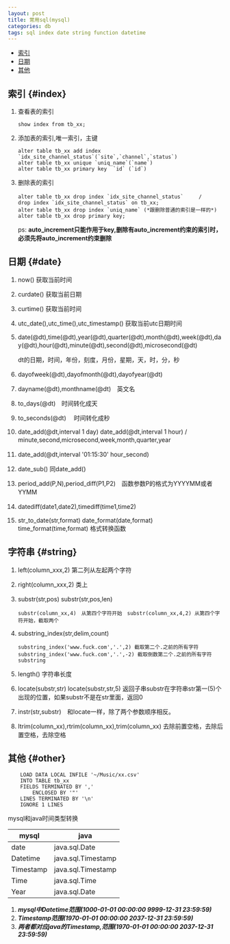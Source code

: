 ```yaml
---
layout: post
title: 常用sql(mysql)
categories: db
tags: sql index date string function datetime
---
```

*   [索引](#index)
*   [日期](#date)
*   [其他](#other)

## 索引 {#index}

1.  查看表的索引　　

        show index from tb_xx;
2.  添加表的索引,唯一索引，主键　　

        alter table tb_xx add index `idx_site_channel_status`(`site`,`channel`,`status`)
        alter table tb_xx unique `uniq_name`(`name`)
        alter table tb_xx primary key  `id` (`id`)
3.  删除表的索引　　

        alter table tb_xx drop index `idx_site_channel_status`　　　/　　drop index `idx_site_channel_status` on tb_xx;
        alter table tb_xx drop index `uniq_name` (*跟删除普通的索引是一样的*)
        alter table tb_xx drop primary key;
    ps: **auto_increment只能作用于key,删除有auto_increment约束的索引时，必须先将auto_increment约束删除**

## 日期 {#date}

1.  now() 获取当前时间　　　
　
2.  curdate() 获取当前日期　　
　　
3.  curtime() 获取当前时间　　　　

4.  utc_date(),utc_time(),utc_timestamp() 获取当前utc日期时间　　　

5.  date(@dt),time(@dt),year(@dt),quarter(@dt),month(@dt),week(@dt),day(@dt),hour(@dt),minute(@dt),second(@dt),microsecond(@dt)　　　　

    dt的日期，时间，年份，刻度，月份，星期，天，时，分，秒　　　　
6.  dayofweek(@dt),dayofmonth(@dt),dayofyear(@dt)　　　
　
7.  dayname(@dt),monthname(@dt)　英文名　　　　

8.  to_days(@dt)　时间转化成天　　　　

9.  to_seconds(@dt) 　时间转化成秒　　　　

10. date_add(@dt,interval 1 day) date_add(@dt,interval 1 hour) / minute,second,microsecond,week,month,quarter,year　　

11. date_add(@dt,interval '01:15:30' hour_second)　　

12. date_sub() 同date_add()　　

13. period_add(P,N),period_diff(P1,P2)　函数参数P的格式为YYYYMM或者YYMM　　

14. datediff(date1,date2),timediff(time1,time2)　　

15. str_to_date(str,format) date_format(date,format) time_format(time,format) 格式转换函数　　

## 字符串 {#string}

1.  left(column_xxx,2) 第二列从左起两个字符　　

2.  right(column_xxx,2) 类上　　

3.  substr(str,pos) substr(str,pos,len)　　　

        substr(column_xx,4)　从第四个字符开始　substr(column_xx,4,2) 从第四个字符开始，截取两个　
4.  substring_index(str,delim,count)

        substring_index('www.fuck.com','.',2) 截取第二个.之前的所有字符
        substring_index('www.fuck.com','.',-2) 截取倒数第二个.之前的所有字符
        substring
5.  length() 字符串长度　　　　

6.  locate(substr,str) locate(substr,str,5) 返回子串substr在字符串str第一(5)个出现的位置，如果substr不是在str里面，返回0　　

7.  instr(str,substr)　和locate一样，除了两个参数顺序相反。

8.  ltrim(column_xx),rtrim(column_xx),trim(column_xx) 去除前置空格，去除后置空格，去除空格

## 其他 {#other}

        LOAD DATA LOCAL INFILE '~/Music/xx.csv'
        INTO TABLE tb_xx
        FIELDS TERMINATED BY ','
            ENCLOSED BY '"'
        LINES TERMINATED BY '\n'
        IGNORE 1 LINES

mysql和java时间类型转换

|mysql|java|
|-|-|
|date|java.sql.Date|
|Datetime|java.sql.Timestamp|
|Timestamp|java.sql.Timestamp|
|Time|java.sql.Time|
|Year|java.sql.Date|

1.  ***mysql中Datetime范围(1000-01-01 00:00:00  9999-12-31 23:59:59)***
2.  ***Timestamp范围(1970-01-01 00:00:00  2037-12-31 23:59:59)***
3.  ***两者都对应java的Timestamp,范围(1970-01-01 00:00:00  2037-12-31 23:59:59)***